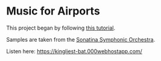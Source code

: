 # Music for Airports

This project began by following [this tutorial](https://teropa.info/blog/2016/07/28/javascript-systems-music.html#brian-enoambient-1-music-for-airports-2-11978).

Samples are taken from the [Sonatina Symphonic Orchestra](http://sso.mattiaswestlund.net/download.html).

Listen here: https://kingliest-bat.000webhostapp.com/